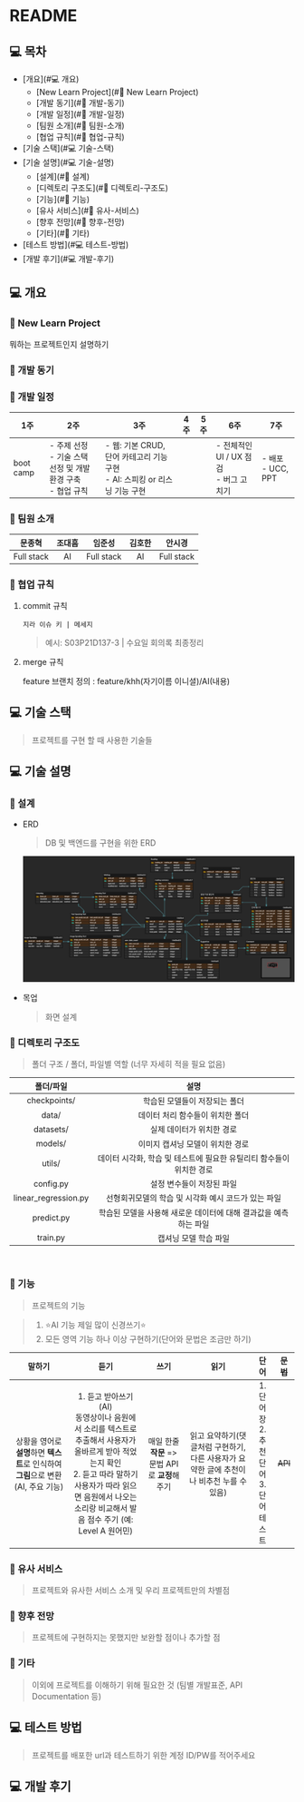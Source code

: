 # README

## 💻 목차
- [개요](#💻 개요)
  - [New Learn Project](#🚀 New Learn Project)
  - [개발 동기](#🚀 개발-동기)
  - [개발 일정](#🚀 개발-일정)
  - [팀원 소개](#🚀 팀원-소개)
  - [협업 규칙](#🚀 협업-규칙)
- [기술 스택](#💻 기술-스택)
- [기술 설명](#💻 기술-설명)
	- [설계](#🚀 설계)
	- [디렉토리 구조도](#🚀 디렉토리-구조도)
	- [기능](#🚀 기능)
	- [유사 서비스](#🚀 유사-서비스)
	- [향후 전망](#🚀 향후-전망)
	- [기타](#🚀 기타)
- [테스트 방법](#💻 테스트-방법)
- [개발 후기](#💻 개발-후기)



## 💻 개요
### 🚀 New Learn Project

뭐하는 프로젝트인지 설명하기

### 🚀 개발 동기



### 🚀 개발 일정

| 1주       | 2주                                                          | 3주                                                          | 4주  | 5주  | 6주                                        | 7주                    |
| --------- | ------------------------------------------------------------ | ------------------------------------------------------------ | ---- | ---- | ------------------------------------------ | ---------------------- |
| boot camp | - 주제 선정<br />- 기술 스택 선정 및 개발 환경 구축<br />- 협업 규칙 | - 웹:  기본 CRUD, 단어 카테고리 기능 구현<br />- AI: 스피킹 or 리스닝 기능 구현 |      |      | - 전체적인 UI / UX 점검<br />- 버그 고치기 | - 배포<br />- UCC, PPT |

### 🚀 팀원 소개

|   문종혁   | 조대흠 |   임준성   | 김호한 |   안시경   |
| :--------: | :----: | :--------: | :----: | :--------: |
| Full stack |   AI   | Full stack |   AI   | Full stack |

### 🚀 협업 규칙

1. commit 규칙

   `지라 이슈 키 | 메세지 `

   > 예시: S03P21D137-3 | 수요일 회의록 최종정리

2. merge 규칙 

   feature 브랜치 정의 : feature/khh(자기이름 이니셜)/AI(내용)



## 💻 기술 스택
> 프로젝트를 구현 할 때 사용한 기술들



## 💻 기술 설명

### 🚀 설계

   - ERD

     > DB 및 백엔드를 구현을 위한 ERD

     ![](ERD.png)

   - 목업

     > 화면 설계




### 🚀 디렉토리 구조도
> 폴더 구조 / 폴더, 파일별 역할 (너무 자세히 적을 필요 없음)

|      폴더/파일       |                             설명                             |
| :------------------: | :----------------------------------------------------------: |
|     checkpoints/     |                학습된 모델들이 저장되는 폴더                 |
|        data/         |               데이터 처리 함수들이 위치한 폴더               |
|      datasets/       |                  실제 데이터가 위치한 경로                   |
|       models/        |               이미지 캡셔닝 모델이 위치한 경로               |
|        utils/        | 데이터 시각화, 학습 및 테스트에 필요한 유틸리티 함수들이 위치한 경로 |
|      config.py       |                  설정 변수들이 저장된 파일                   |
| linear_regression.py |     선형회귀모델의 학습 및 시각화 예시 코드가 있는 파일      |
|      predict.py      | 학습된 모델을 사용해 새로운 데이터에 대해 결과값을 예측하는 파일 |
|       train.py       |                    캡셔닝 모델 학습 파일                     |


​    
### 🚀 기능

> 프로젝트의 기능

> 1. ⭐AI 기능 제일 많이 신경쓰기⭐
> 2. 모든 영역 기능 하나 이상 구현하기(단어와 문법은 조금만 하기)

|                            말하기                            |                             듣기                             |                      쓰기                       |                             읽기                             |                      단어                       | ~~문법~~ |
| :----------------------------------------------------------: | :----------------------------------------------------------: | :---------------------------------------------: | :----------------------------------------------------------: | :---------------------------------------------: | :------: |
| 상황을 영어로 **설명**하면 **텍스트**로 인식하여 **그림**으로 변환 (AI, 주요 기능) | 1. 듣고 받아쓰기(AI)<br />동영상이나 음원에서 소리를 텍스트로 추출해서 사용자가 올바르게 받아 적었는지 확인<br />2. 듣고 따라 말하기<br />사용자가 따라 읽으면 음원에서 나오는 소리랑 비교해서 발음 점수 주기 (예: Level A 원어민) | 매일 한줄 **작문** => 문법 API로 **교정**해주기 | 읽고 요약하기(댓글처럼 구현하기, 다른 사용자가 요약한 글에 추천이나 비추천 누를 수 있음) | 1. 단어장<br />2. 추천 단어<br />3. 단어 테스트 | ~~API~~  |



### 🚀 유사 서비스

>프로젝트와 유사한 서비스 소개 및 우리 프로젝트만의 차별점



### 🚀 향후 전망

  > 프로젝트에 구현하지는 못했지만 보완할 점이나 추가할 점

  

### 🚀 기타

>이외에 프로젝트를 이해하기 위해 필요한 것 (팀별 개발표준, API Documentation 등)



## 💻 테스트 방법
> 프로젝트를 배포한 url과 테스트하기 위한 계정 ID/PW를 적어주세요



## 💻 개발 후기